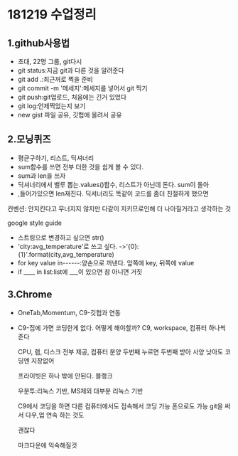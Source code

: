 # 181219 수업정리

## 1.github사용법

* 초대, 22명 그룹, git다시
* git status:지금 git과 다른 것을 알려준다
* git add .:최근꺼로 찍을 준비
* git commit -m '메세지':메세지를 넣어서 git 찍기
* git push:git업로드, 처음에는 긴거 있었다
* git log:언제찍었는지 보기
* new gist 파일 공유, 깃헙에 올려서 공유

## 2.모닝퀴즈

* 평균구하기, 리스트, 딕셔너리
* sum함수를 쓰면 전부 더한 것을 쉽게 볼 수 있다.
* sum과 len을 쓰자
* 딕셔너리에서 밸루 뽑는.values()함수, 리스트가 아닌데 돈다. sum이 돌아
* ,들어가있으면 len재진다. 딕셔너리도 똑같이 코드를 좀더 친절하게 했으면

컨벤션: 안지킨다고 무너지지 않지만 다같이 지키므로인해 더 나아질거라고 생각하는 것

google style guide

* 스트링으로 변경하고 싶으면 str()
* 'city:avg_temperature'로 쓰고 싶다. ->'{0}:{1}'.format(city,avg_temperature)
* for key value in------:양손으로 꺼낸다. 앞쪽에 key, 뒤쪽에 value
* if ____ in list:list에 ___이 있으면 참 아니면 거짓

## 3.Chrome

* OneTab,Momentum, C9-깃헙과 연동

* C9-집에 가면 코딩한게 없다. 어떻게 해야할까? C9, workspace, 컴퓨터 하나씩 준다

  CPU, 램, 디스크 전부 제공, 컴퓨터 분양 두번째 누르면 두번째 받아 사양 낮아도 코딩엔 지장없어

  프라이빗은 하나 밖에 안된다. 블랭크

  우분투:리눅스 기반, MS제외 대부분 리눅스 기반

  C9에서 코딩을 하면 다른 컴퓨터에서도 접속해서 코딩 가능 폰으로도 가능 git을 써서 다우,업 연속 하는 것도

  괜찮다

  마크다운에 익숙해질것
